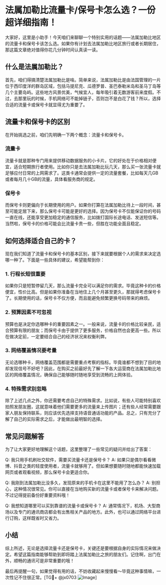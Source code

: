 # 法属加勒比流量卡/保号卡怎么选？一份超详细指南！

大家好，这里是小助手！今天咱们来聊聊一个特别实用的话题——法属加勒比地区的流量卡和保号卡该怎么选。如果你有计划去法属加勒比地区旅行或者长期居住，那这篇文章绝对值得你花几分钟时间认真读一读。

## 什么是法属加勒比？

首先，咱们得搞清楚法属加勒比是啥。简单来说，法属加勒比是由法国管理的一片位于西印度洋的群岛区域，包括马提尼克、瓜德罗普、圣巴泰勒米岛和圣马丁岛等几个主要岛屿。这些地方风景优美，气候宜人，每年吸引着无数游客前来度假。不过，去那里玩的时候，手机网络可不能掉链子，否则岂不是白花了钱？所以，选择合适的流量卡或保号卡就显得尤为重要了。

## 流量卡和保号卡的区别

在开始挑选之前，咱们先明确一下两个概念：流量卡和保号卡。

### 流量卡
流量卡就是那种专门用来提供移动数据服务的小卡片。它的好处在于价格相对便宜，适合短期旅行者使用。比如你只是去法属加勒比玩几天，那么买一张流量卡就足够应付日常的上网需求了。这类卡通常会提供一定的流量套餐，比如每天几GB或者每月几十GB的流量，具体看服务商的规定。

### 保号卡
而保号卡则更偏向于长期使用的用户。如果你打算在法属加勒比待上一段时间，甚至可能定居下来，那么保号卡可能是更好的选择。因为保号卡不仅能保证你的号码一直在线，还能享受更加稳定的通信服务，比如拨打国际长途电话、发送短信等。当然啦，保号卡的价格可能会比流量卡贵一些，但胜在功能全面且稳定。

## 如何选择适合自己的卡？

现在我们知道了流量卡和保号卡的基本区别，接下来就要根据个人的需求来决定选哪一种了。下面是一些具体的建议，希望能帮到你：

### 1. 行程长短很重要
如果你只是短暂停留几天，那么流量卡完全可以满足你的需求。毕竟这种卡的价格便宜，性价比高。但是如果你准备在当地住上几个月甚至更久，那就得考虑保号卡了。长期使用的话，保号卡不仅方便，而且能避免频繁更换号码带来的麻烦。

### 2. 预算因素不可忽视
预算也是决定你选哪种卡的重要因素之一。一般来说，流量卡的价格比较亲民，适合预算有限的朋友；而保号卡由于提供了更多服务，价格自然也会更高一些。所以在做决定前，一定要结合自己的经济状况来权衡利弊。

### 3. 网络覆盖情况要考量
无论选哪种卡，网络覆盖范围都是需要重点考察的指标。毕竟谁都不想到了目的地却发现信号不好吧？因此，在购买之前最好先了解一下各大运营商在法属加勒比地区的网络覆盖情况，确保自己能够随时随地享受到流畅的上网体验。

### 4. 特殊需求别忽略
除了上述几点之外，你还需要考虑自己的特殊需求。比如说，有些人可能特别喜欢拍照发朋友圈，这就意味着他们需要更多的流量来上传图片；还有些人经常需要跟家人朋友保持联系，则应该优先选择支持语音通话功能的产品。总之，只有充分了解了自己的实际需求之后，才能做出最明智的选择。

## 常见问题解答

为了让大家更好地理解这个话题，这里整理了一些常见的疑问并给出了答案：

Q: 我只用手机刷社交软件，需要买流量卡还是保号卡？
A: 如果只是偶尔看看微博、抖音之类的轻度使用者，流量卡就够用了。但如果想要随时随地都能快速加载网页或者观看视频，那么保号卡会更适合你。

Q: 我刚到法属加勒比没多久，发现原来的手机卡在这里不能用了怎么办？
A: 别担心，这种情况很常见。你可以直接在当地购买新的流量卡或者保号卡来解决问题。不过记得提前备份好重要资料哦！

Q: 我想知道哪里可以买到靠谱的流量卡或保号卡？
A: 通常情况下，机场、大型商场以及专门的通讯商店都会有出售相关产品的地方。此外，也可以通过网络平台进行订购，这样既省时又省力。

## 小结

综上所述，无论是选择流量卡还是保号卡，关键还是要根据自身的实际情况来做决定。希望这篇指南能够帮助到即将踏上法属加勒比之旅的朋友们。记住啊，出门在外，顺畅的通讯可是非常重要的哦！

最后再提醒一句，如果觉得有用的话，不妨收藏起来慢慢看～毕竟这种事情嘛，一次性记不住很正常。[TG💪+ @jx0703 ![Image](https://github.com/user-attachments/assets/dbca1d08-cadb-493c-b0ec-ad6f7a83f270)]